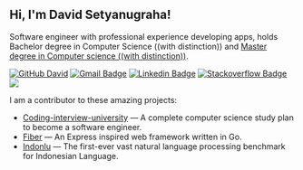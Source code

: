 <h2> Hi, I'm David Setyanugraha!</h2>

Software engineer with professional experience developing apps, holds Bachelor degree in Computer Science ((with distinction)) and [Master degree in Computer science ((with distinction))](https://www.linkedin.com/feed/update/urn:li:activity:6693367335656529920/).

[![GitHub David](https://img.shields.io/github/followers/davidsetyanugraha?label=follow&style=social)](https://github.com/davidsetyanugraha)
[![Gmail Badge](https://img.shields.io/badge/-dsetyanugraha@gmail.com-c14438?style=flat-square&logo=Gmail&logoColor=white&link=mailto:dsetyanugraha@gmail.com)](mailto:dsetyanugraha@gmail.com)
[![Linkedin Badge](https://img.shields.io/badge/-dsetyanugraha-blue?style=flat-square&logo=Linkedin&logoColor=white&link=https://www.linkedin.com/in/dsetyanugraha/)](https://www.linkedin.com/in/dsetyanugraha/)
[![Stackoverflow Badge](https://img.shields.io/badge/-dsetyanugraha-blue?style=flat-square&logo=stackoverflow&logoColor=white&link=https://stackoverflow.com/users/10596109/david-setyanugraha)](https://stackoverflow.com/users/10596109/david-setyanugraha)
![](https://visitor-badge.glitch.me/badge?page_id=davidsetyanugraha.davidsetyanugraha)

I am a contributor to these amazing projects: 
- [Coding-interview-university](https://github.com/jwasham/coding-interview-university) — A complete computer science study plan to become a software engineer.
- [Fiber](https://github.com/gofiber/fiber) — An Express inspired web framework written in Go.
- [Indonlu](https://github.com/indobenchmark/indonlu) — The first-ever vast natural language processing benchmark for Indonesian Language.



